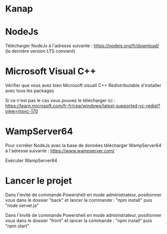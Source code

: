 # Kanap

# NodeJs

Télécharger NodeJs à l'adresse suivante : https://nodejs.org/fr/download/ (la dernière version LTS convient)

# Microsoft Visual C++

Vérifier que vous avez bien Microsoft visuall C++ Redistributable d'installer avec tous les packages

Si ce n'est pas le cas vous pouvez le télécharger ici : https://learn.microsoft.com/fr-fr/cpp/windows/latest-supported-vc-redist?view=msvc-170

# WampServer64

Pour corréler NodeJs avec la base de données télécharger WampServer64 à l'adresse suivante : https://www.wampserver.com/

Exécuter WampServer64

# Lancer le projet


Dans l'invité de commande Powershell en mode administrateur, positionner vous dans le dossier "back" et lancer la commande : "npm install" puis "node server.js"

Dans l'invité de commande Powershell en mode administrateur, positionner vous dans le dossier "front" et lancer la commande : "npm install" puis "npm start"
